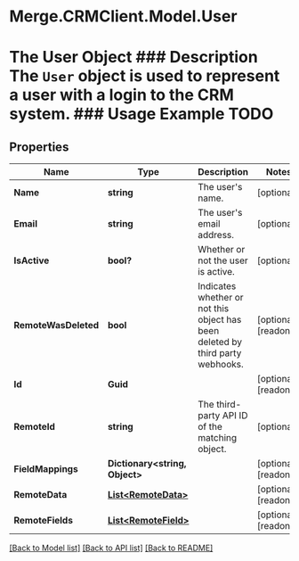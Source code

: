 # Merge.CRMClient.Model.User
# The User Object ### Description The `User` object is used to represent a user with a login to the CRM system. ### Usage Example TODO

## Properties

Name | Type | Description | Notes
------------ | ------------- | ------------- | -------------
**Name** | **string** | The user&#39;s name. | [optional] 
**Email** | **string** | The user&#39;s email address. | [optional] 
**IsActive** | **bool?** | Whether or not the user is active. | [optional] 
**RemoteWasDeleted** | **bool** | Indicates whether or not this object has been deleted by third party webhooks. | [optional] [readonly] 
**Id** | **Guid** |  | [optional] [readonly] 
**RemoteId** | **string** | The third-party API ID of the matching object. | [optional] 
**FieldMappings** | **Dictionary&lt;string, Object&gt;** |  | [optional] [readonly] 
**RemoteData** | [**List&lt;RemoteData&gt;**](RemoteData.md) |  | [optional] [readonly] 
**RemoteFields** | [**List&lt;RemoteField&gt;**](RemoteField.md) |  | [optional] [readonly] 

[[Back to Model list]](../README.md#documentation-for-models) [[Back to API list]](../README.md#documentation-for-api-endpoints) [[Back to README]](../README.md)


